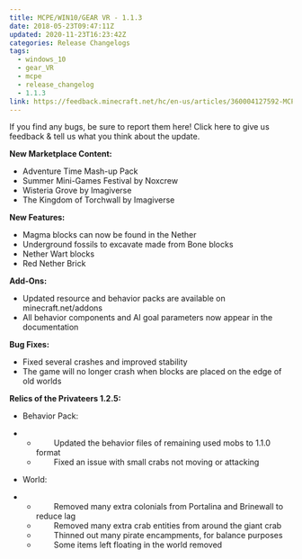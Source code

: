 ```yaml
---
title: MCPE/WIN10/GEAR VR - 1.1.3
date: 2018-05-23T09:47:11Z
updated: 2020-11-23T16:23:42Z
categories: Release Changelogs
tags:
  - windows_10
  - gear_VR
  - mcpe
  - release_changelog
  - 1.1.3
link: https://feedback.minecraft.net/hc/en-us/articles/360004127592-MCPE-WIN10-GEAR-VR-1-1-3
---
```


If you find any bugs, be sure to report them here! Click here to give us feedback & tell us what you think about the update.

  
**New Marketplace Content:**

- Adventure Time Mash-up Pack
- Summer Mini-Games Festival by Noxcrew
- Wisteria Grove by Imagiverse
- The Kingdom of Torchwall by Imagiverse

  
**New Features:**

- Magma blocks can now be found in the Nether
- Underground fossils to excavate made from Bone blocks
- Nether Wart blocks
- Red Nether Brick

  
**Add-Ons:**

- Updated resource and behavior packs are available on minecraft.net/addons
- All behavior components and AI goal parameters now appear in the documentation

  
**Bug Fixes:**

- Fixed several crashes and improved stability
- The game will no longer crash when blocks are placed on the edge of old worlds

  
**Relics of the Privateers 1.2.5:**

- Behavior Pack:

- -         Updated the behavior files of remaining used mobs to 1.1.0 format
  -         Fixed an issue with small crabs not moving or attacking

- World:

- -         Removed many extra colonials from Portalina and Brinewall to reduce lag
  -         Removed many extra crab entities from around the giant crab
  -         Thinned out many pirate encampments, for balance purposes
  -         Some items left floating in the world removed

<div>

 

</div>
